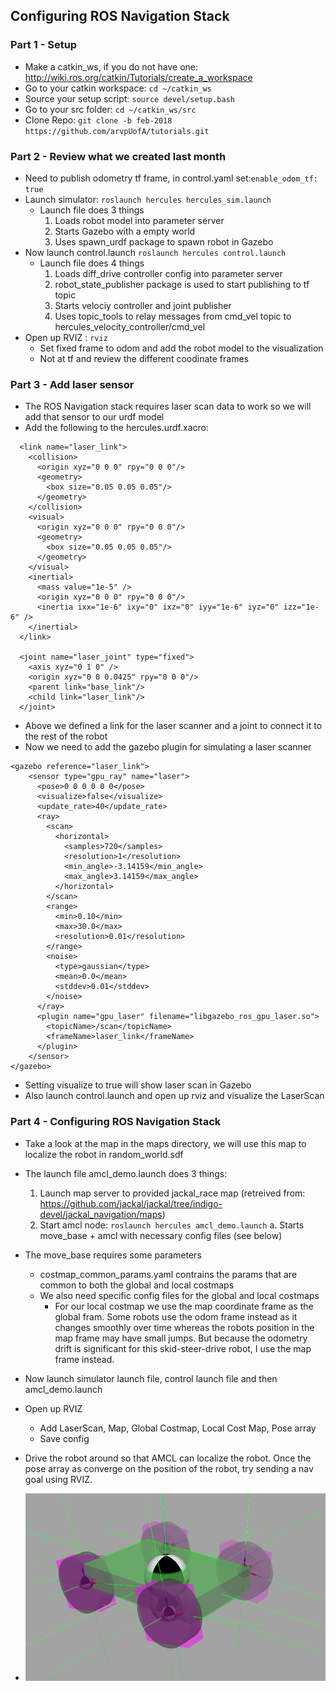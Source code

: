 ## Configuring ROS Navigation Stack

### Part 1 - Setup
- Make a catkin_ws, if you do not have one: http://wiki.ros.org/catkin/Tutorials/create_a_workspace
- Go to your catkin workspace: `cd ~/catkin_ws`
- Source your setup script: `source devel/setup.bash`
- Go to your src folder: `cd ~/catkin_ws/src`
- Clone Repo: `git clone -b feb-2018 https://github.com/arvpUofA/tutorials.git`

### Part 2 - Review what we created last month
- Need to publish odometry tf frame, in control.yaml set:`enable_odom_tf: true`
- Launch simulator: `roslaunch hercules hercules_sim.launch`
    - Launch file does 3 things
        1. Loads robot model into parameter server
        2. Starts Gazebo with a empty world
        3. Uses spawn_urdf package to spawn robot in Gazebo
- Now launch control.launch `roslaunch hercules control.launch`
    -  Launch file does 4 things
        1. Loads diff_drive controller config into parameter server
        2. robot_state_publisher package is used to start publishing to tf topic
        3. Starts velociy controller and joint publisher
        4. Uses topic_tools to relay messages from cmd_vel topic to hercules_velocity_controller/cmd_vel
- Open up RVIZ : `rviz`
    - Set fixed frame to odom and add the robot model to the visualization
    - Not at tf and review the different coodinate frames

### Part 3 - Add laser sensor 
- The ROS Navigation stack requires laser scan data to work so we will add that sensor to our urdf model
- Add the following to the hercules.urdf.xacro:
```
  <link name="laser_link">
    <collision>
      <origin xyz="0 0 0" rpy="0 0 0"/>
      <geometry>
        <box size="0.05 0.05 0.05"/>
      </geometry>
    </collision>
    <visual>
      <origin xyz="0 0 0" rpy="0 0 0"/>
      <geometry>
        <box size="0.05 0.05 0.05"/>
      </geometry>
    </visual>
    <inertial>
      <mass value="1e-5" />
      <origin xyz="0 0 0" rpy="0 0 0"/>
      <inertia ixx="1e-6" ixy="0" ixz="0" iyy="1e-6" iyz="0" izz="1e-6" />
    </inertial>
  </link>

  <joint name="laser_joint" type="fixed">
    <axis xyz="0 1 0" />
    <origin xyz="0 0 0.0425" rpy="0 0 0"/>
    <parent link="base_link"/>
    <child link="laser_link"/>
  </joint>
```
- Above we defined a link for the laser scanner and a joint to connect it to the rest of the robot
- Now we need to add the gazebo plugin for simulating a laser scanner
```
<gazebo reference="laser_link">
    <sensor type="gpu_ray" name="laser">
      <pose>0 0 0 0 0 0</pose>
      <visualize>false</visualize>
      <update_rate>40</update_rate>
      <ray>
        <scan>
          <horizontal>
            <samples>720</samples>
            <resolution>1</resolution>
            <min_angle>-3.14159</min_angle>
            <max_angle>3.14159</max_angle>
          </horizontal>
        </scan>
        <range>
          <min>0.10</min>
          <max>30.0</max>
          <resolution>0.01</resolution>
        </range>
        <noise>
          <type>gaussian</type>
          <mean>0.0</mean>
          <stddev>0.01</stddev>
        </noise>
      </ray>
      <plugin name="gpu_laser" filename="libgazebo_ros_gpu_laser.so">
        <topicName>/scan</topicName>
        <frameName>laser_link</frameName>
      </plugin>
    </sensor>
</gazebo>
```
- Setting visualize to true will show laser scan in Gazebo
- Also launch control.launch and open up rviz and visualize the LaserScan 
### Part 4 - Configuring ROS Navigation Stack
- Take a look at the map in the maps directory, we will use this map to localize the robot in random_world.sdf
- The launch file amcl_demo.launch does 3 things:
    1. Launch map server to provided jackal_race map (retreived from: https://github.com/jackal/jackal/tree/indigo-devel/jackal_navigation/maps)
    2. Start amcl node: `roslaunch hercules amcl_demo.launch`
        a. Starts move_base + amcl with necessary config files (see below)

- The move_base requires some parameters
    - costmap_common_params.yaml contrains the params that are common to both the global and local costmaps
    - We also need specific config files for the global and local costmaps 
        - For our local costmap we use the map coordinate frame as the global fram. Some robots use the odom frame instead as it changes smoothly over time whereas the robots position in the map frame may have small jumps. But because the odometry drift is significant for this skid-steer-drive robot, I use the map frame instead.  

- Now launch simulator launch file, control launch file and then amcl_demo.launch
- Open up RVIZ
    - Add LaserScan, Map, Global Costmap, Local Cost Map, Pose array
    - Save config
- Drive the robot around so that AMCL can localize the robot. Once the pose array as converge on the position of the robot, try sending a nav goal using RVIZ.

- ![Alt text](pictures/hercules_gazebo.png?raw=true "Camera Calibration")